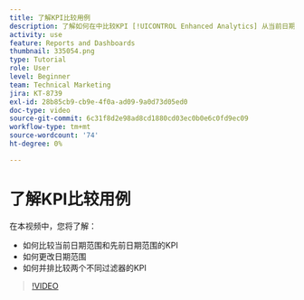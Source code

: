 ```yaml
---
title: 了解KPI比较用例
description: 了解如何在中比较KPI [!UICONTROL Enhanced Analytics] 从当前日期范围到先前日期范围，以及如何将具有两个不同筛选器的KPI进行比较。
activity: use
feature: Reports and Dashboards
thumbnail: 335054.png
type: Tutorial
role: User
level: Beginner
team: Technical Marketing
jira: KT-8739
exl-id: 28b85cb9-cb9e-4f0a-ad09-9a0d73d05ed0
doc-type: video
source-git-commit: 6c31f8d2e98ad8cd1880cd03ec0b0e6c0fd9ec09
workflow-type: tm+mt
source-wordcount: '74'
ht-degree: 0%

---
```


# 了解KPI比较用例

在本视频中，您将了解：

* 如何比较当前日期范围和先前日期范围的KPI
* 如何更改日期范围
* 如何并排比较两个不同过滤器的KPI

>[!VIDEO](https://video.tv.adobe.com/v/335054/?quality=12&learn=on)
